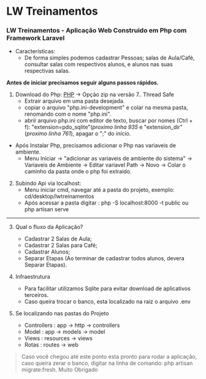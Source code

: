 # LW Treinamentos
### LW Treinamentos - Aplicação Web Construido em Php com Framework Laravel


- Características:
  - De forma simples podemos cadastrar Pessoas; salas de Aula/Café, consultar salas com respectivos alunos, e alunos nas suas respectivas salas.

**Antes de iniciar precisamos seguir alguns passos rápidos.** 

1. Download do Php: [PHP](https://windows.php.net/download#php-7.4) -> Opção zip na versão 7.. Thread Safe
   - Extrair arquivo em uma pasta desejada.
   - copiar o arquivo "php.ini-development" e colar na mesma pasta, renomando com o nome "php.ini".
   - abrir arquivo php.ini com editor de texto, buscar por nomes (Ctrl + f): "extension=pdo_sqlite"(*proximo linha 935*  e "extension_dir"(*proximo linha 761*), apagar o ";" do início.

- Após Instalar Php, precisamos adicionar o Php nas variaveis de ambiente.
  - Menu Iniciar -> "adicionar as variaveis de ambiente do sistema" -> Variaveis de Ambiente -> Editar variavel Path -> Novo -> Colar o caminho da pasta onde o php foi extraido. 

2. Subindo Api via localhost:
   - Menu iniciar cmd, navegar até a pasta do projeto, exemplo: cd/desktop/lwtreinamentos
   - Após acessar a pasta digitar : php -S localhost:8000 -t public ou php artisan serve

-------------------------------------------------------------------------------------

3. Qual o fluxo da Aplicação?
   - Cadastrar 2 Salas de Aula;
   - Cadastrar 2 Salas para Café;
   - Cadastrar Alunos;
   - Separar Etapas (Ao terminar de cadastrar todos alunos, devera Separar Etapas).

4. Infraestrutura
   - Para facilitar utilizamos Sqlite para evitar download de aplicativos terceiros.
   - Caso queira trocar o banco, esta localizado na raiz o arquivo .env
   
5. Se localizando nas pastas do Projeto
   - Controllers : app -> http -> controllers
   - Model : app -> models -> model
   - Views : resources -> views
   - Rotas : routes -> web
   
> Caso você chegou até este ponto esta pronto para rodar a aplicação, caso queira zerar o banco, digitar na linha de comando: php artisan migrate:fresh. Muito Obrigado
 
